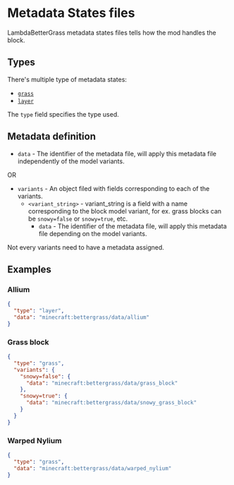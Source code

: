 # Metadata States files

LambdaBetterGrass metadata states files tells how the mod handles the block.

## Types

There's multiple type of metadata states:

 - [`grass`][metadata_grass]
 - [`layer`][metadata_layer]
 
The `type` field specifies the type used.

## Metadata definition

- `data` - The identifier of the metadata file, will apply this metadata file independently of the model variants.
 
OR

- `variants` - An object filed with fields corresponding to each of the variants.
  - `<variant_string>` - variant_string is a field with a name corresponding to the block model variant, for ex. grass blocks can be `snowy=false` or `snowy=true`, etc.
    - `data` - The identifier of the metadata file, will apply this metadata file depending on the model variants.
    
Not every variants need to have a metadata assigned.

## Examples

### Allium

```json
{
  "type": "layer",
  "data": "minecraft:bettergrass/data/allium"
}
```

### Grass block

```json
{
  "type": "grass",
  "variants": {
    "snowy=false": {
      "data": "minecraft:bettergrass/data/grass_block"
    },
    "snowy=true": {
      "data": "minecraft:bettergrass/data/snowy_grass_block"
    }
  }
}
```

### Warped Nylium

```json
{
  "type": "grass",
  "data": "minecraft:bettergrass/data/warped_nylium"
}
```

[metadata_grass]: https://github.com/LambdAurora/LambdaBetterGrass/blob/1.17/documentation/METADATA_GRASS_FORMAT.md "Grass Metadata Documentation"
[metadata_layer]: https://github.com/LambdAurora/LambdaBetterGrass/blob/1.17/documentation/LAYER_METHOD.md "Layer Metadata Documentation"
